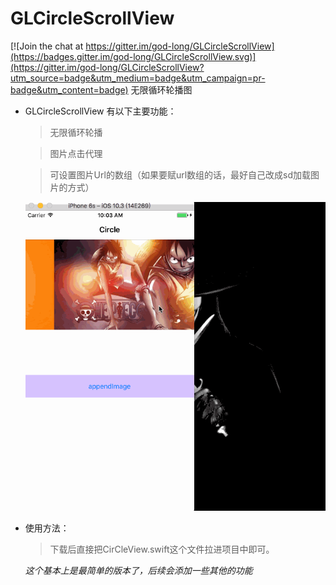 # GLCircleScrollView

[![Join the chat at https://gitter.im/god-long/GLCircleScrollView](https://badges.gitter.im/god-long/GLCircleScrollView.svg)](https://gitter.im/god-long/GLCircleScrollView?utm_source=badge&utm_medium=badge&utm_campaign=pr-badge&utm_content=badge)
无限循环轮播图


* GLCircleScrollView 有以下主要功能：

   > 无限循环轮播
   
   > 图片点击代理
   
   > 可设置图片Url的数组（如果要赋url数组的话，最好自己改成sd加载图片的方式）


    ![](https://github.com/god-long/GLCircleScrollView/raw/master/Circle.gif) 

   
* 使用方法：

   > 下载后直接把CirCleView.swift这个文件拉进项目中即可。
   

  *这个基本上是最简单的版本了，后续会添加一些其他的功能*
